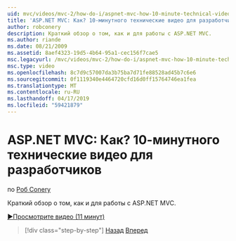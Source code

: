 ```yaml
---
uid: mvc/videos/mvc-2/how-do-i/aspnet-mvc-how-10-minute-technical-video-for-developers
title: 'ASP.NET MVC: Как? 10-минутного технические видео для разработчиков | Документация Майкрософт'
author: robconery
description: Краткий обзор о том, как и для работы с ASP.NET MVC.
ms.author: riande
ms.date: 08/21/2009
ms.assetid: 8aef4323-19d5-4b64-95a1-cec156f7cae5
msc.legacyurl: /mvc/videos/mvc-2/how-do-i/aspnet-mvc-how-10-minute-technical-video-for-developers
msc.type: video
ms.openlocfilehash: 8c7d9c57007da3b75ba7d71fe88528ad45b7c6e6
ms.sourcegitcommit: 0f1119340e4464720cfd16d0ff15764746ea1fea
ms.translationtype: MT
ms.contentlocale: ru-RU
ms.lasthandoff: 04/17/2019
ms.locfileid: "59421879"
---
```

# <a name="aspnet-mvc-how-10-minute-technical-video-for-developers"></a>ASP.NET MVC: Как? 10-минутного технические видео для разработчиков

по [Роб Conery](https://github.com/robconery)

Краткий обзор о том, как и для работы с ASP.NET MVC.

[&#9654;Просмотрите видео (11 минут)](https://channel9.msdn.com/Blogs/ASP-NET-Site-Videos/aspnet-mvc-how-10-minute-technical-video-for-developers)

> [!div class="step-by-step"]
> [Назад](why-aspnet-mvc-3-minute-overview-video-for-decision-makers.md)
> [Вперед](how-do-i-return-json-formatted-data-for-an-ajax-call-in-an-aspnet-mvc-web-application.md)
